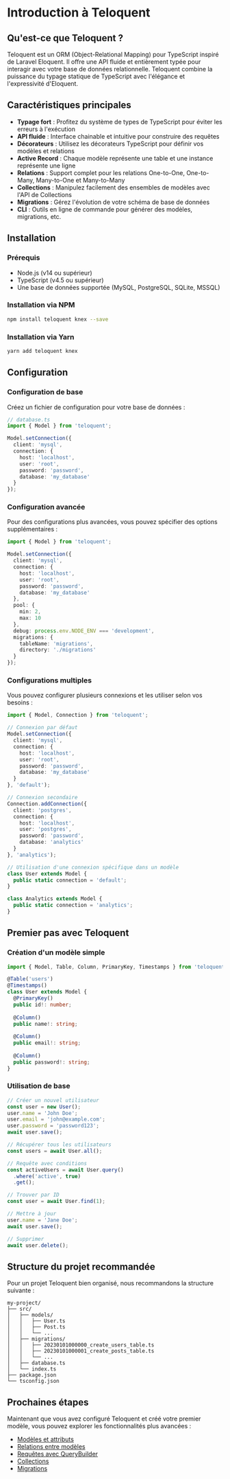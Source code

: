 # Introduction à Teloquent

## Qu'est-ce que Teloquent ?

Teloquent est un ORM (Object-Relational Mapping) pour TypeScript inspiré de Laravel Eloquent. Il offre une API fluide et entièrement typée pour interagir avec votre base de données relationnelle. Teloquent combine la puissance du typage statique de TypeScript avec l'élégance et l'expressivité d'Eloquent.

## Caractéristiques principales

- **Typage fort** : Profitez du système de types de TypeScript pour éviter les erreurs à l'exécution
- **API fluide** : Interface chainable et intuitive pour construire des requêtes
- **Décorateurs** : Utilisez les décorateurs TypeScript pour définir vos modèles et relations
- **Active Record** : Chaque modèle représente une table et une instance représente une ligne
- **Relations** : Support complet pour les relations One-to-One, One-to-Many, Many-to-One et Many-to-Many
- **Collections** : Manipulez facilement des ensembles de modèles avec l'API de Collections
- **Migrations** : Gérez l'évolution de votre schéma de base de données
- **CLI** : Outils en ligne de commande pour générer des modèles, migrations, etc.

## Installation

### Prérequis

- Node.js (v14 ou supérieur)
- TypeScript (v4.5 ou supérieur)
- Une base de données supportée (MySQL, PostgreSQL, SQLite, MSSQL)

### Installation via NPM

```bash
npm install teloquent knex --save
```

### Installation via Yarn

```bash
yarn add teloquent knex
```

## Configuration

### Configuration de base

Créez un fichier de configuration pour votre base de données :

```typescript
// database.ts
import { Model } from 'teloquent';

Model.setConnection({
  client: 'mysql',
  connection: {
    host: 'localhost',
    user: 'root',
    password: 'password',
    database: 'my_database'
  }
});
```

### Configuration avancée

Pour des configurations plus avancées, vous pouvez spécifier des options supplémentaires :

```typescript
import { Model } from 'teloquent';

Model.setConnection({
  client: 'mysql',
  connection: {
    host: 'localhost',
    user: 'root',
    password: 'password',
    database: 'my_database'
  },
  pool: {
    min: 2,
    max: 10
  },
  debug: process.env.NODE_ENV === 'development',
  migrations: {
    tableName: 'migrations',
    directory: './migrations'
  }
});
```

### Configurations multiples

Vous pouvez configurer plusieurs connexions et les utiliser selon vos besoins :

```typescript
import { Model, Connection } from 'teloquent';

// Connexion par défaut
Model.setConnection({
  client: 'mysql',
  connection: {
    host: 'localhost',
    user: 'root',
    password: 'password',
    database: 'my_database'
  }
}, 'default');

// Connexion secondaire
Connection.addConnection({
  client: 'postgres',
  connection: {
    host: 'localhost',
    user: 'postgres',
    password: 'password',
    database: 'analytics'
  }
}, 'analytics');

// Utilisation d'une connexion spécifique dans un modèle
class User extends Model {
  public static connection = 'default';
}

class Analytics extends Model {
  public static connection = 'analytics';
}
```

## Premier pas avec Teloquent

### Création d'un modèle simple

```typescript
import { Model, Table, Column, PrimaryKey, Timestamps } from 'teloquent';

@Table('users')
@Timestamps()
class User extends Model {
  @PrimaryKey()
  public id!: number;
  
  @Column()
  public name!: string;
  
  @Column()
  public email!: string;
  
  @Column()
  public password!: string;
}
```

### Utilisation de base

```typescript
// Créer un nouvel utilisateur
const user = new User();
user.name = 'John Doe';
user.email = 'john@example.com';
user.password = 'password123';
await user.save();

// Récupérer tous les utilisateurs
const users = await User.all();

// Requête avec conditions
const activeUsers = await User.query()
  .where('active', true)
  .get();

// Trouver par ID
const user = await User.find(1);

// Mettre à jour
user.name = 'Jane Doe';
await user.save();

// Supprimer
await user.delete();
```

## Structure du projet recommandée

Pour un projet Teloquent bien organisé, nous recommandons la structure suivante :

```
my-project/
├── src/
│   ├── models/
│   │   ├── User.ts
│   │   ├── Post.ts
│   │   └── ...
│   ├── migrations/
│   │   ├── 20230101000000_create_users_table.ts
│   │   ├── 20230101000001_create_posts_table.ts
│   │   └── ...
│   ├── database.ts
│   └── index.ts
├── package.json
└── tsconfig.json
```

## Prochaines étapes

Maintenant que vous avez configuré Teloquent et créé votre premier modèle, vous pouvez explorer les fonctionnalités plus avancées :

- [Modèles et attributs](./models.md)
- [Relations entre modèles](./relations.md)
- [Requêtes avec QueryBuilder](./query-builder.md)
- [Collections](./collections.md)
- [Migrations](./migrations.md)
